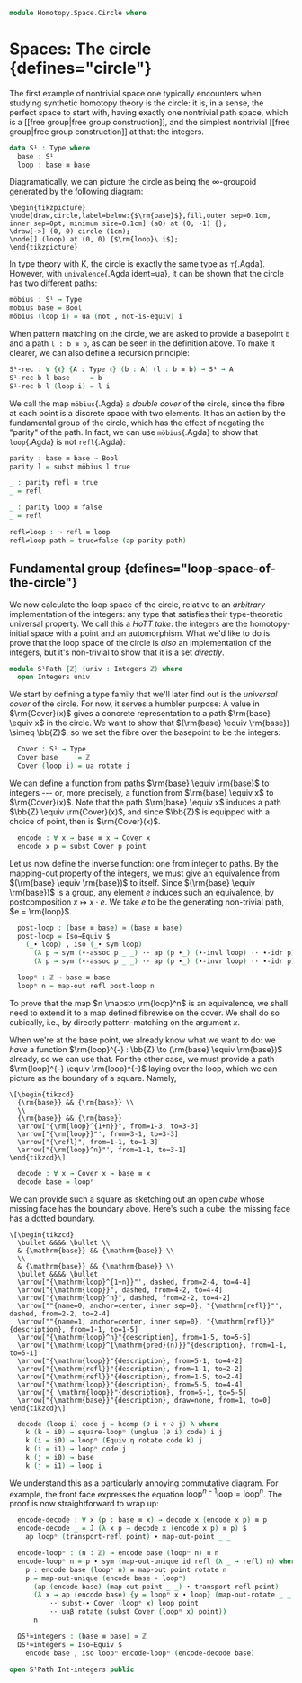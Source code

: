 <!--
```agda
open import 1Lab.Prelude

open import Algebra.Group

open import Data.Int.Universal
open import Data.Bool
open import Data.Int
```
-->

```agda
module Homotopy.Space.Circle where
```

# Spaces: The circle {defines="circle"}

The first example of nontrivial space one typically encounters when
studying synthetic homotopy theory is the circle: it is, in a sense, the
perfect space to start with, having exactly one nontrivial path space,
which is a [[free group|free group construction]], and the simplest
nontrivial [[free group|free group construction]] at that: the integers.

```agda
data S¹ : Type where
  base : S¹
  loop : base ≡ base
```

Diagramatically, we can picture the circle as being the
$\infty$-groupoid generated by the following diagram:

~~~{.quiver}
\begin{tikzpicture}
\node[draw,circle,label=below:{$\rm{base}$},fill,outer sep=0.1cm, inner sep=0pt, minimum size=0.1cm] (a0) at (0, -1) {};
\draw[->] (0, 0) circle (1cm);
\node[] (loop) at (0, 0) {$\rm{loop}\ i$};
\end{tikzpicture}
~~~

In type theory with K, the circle is exactly the same type as
`⊤`{.Agda}. However, with `univalence`{.Agda ident=ua}, it can be shown
that the circle has two different paths:

<!--
```
_ = ⊤
```
-->

```agda
möbius : S¹ → Type
möbius base = Bool
möbius (loop i) = ua (not , not-is-equiv) i
```

When pattern matching on the circle, we are asked to provide a basepoint
`b` and a path `l : b ≡ b`, as can be seen in the definition above. To
make it clearer, we can also define a recursion principle:

```agda
S¹-rec : ∀ {ℓ} {A : Type ℓ} (b : A) (l : b ≡ b) → S¹ → A
S¹-rec b l base     = b
S¹-rec b l (loop i) = l i
```

<!--
```agda
S¹-elim : ∀ {ℓ} {A : S¹ → Type ℓ} (b : A base) (l : PathP (λ i → A (loop i)) b b)
        → ∀ s → A s
S¹-elim b l base     = b
S¹-elim b l (loop i) = l i
```
-->

We call the map `möbius`{.Agda} a _double cover_ of the circle, since
the fibre at each point is a discrete space with two elements. It has an
action by the fundamental group of the circle, which has the effect of
negating the "parity" of the path. In fact, we can use `möbius`{.Agda}
to show that `loop`{.Agda} is not `refl`{.Agda}:

```agda
parity : base ≡ base → Bool
parity l = subst möbius l true

_ : parity refl ≡ true
_ = refl

_ : parity loop ≡ false
_ = refl

refl≠loop : ¬ refl ≡ loop
refl≠loop path = true≠false (ap parity path)
```

## Fundamental group {defines="loop-space-of-the-circle"}

We now calculate the loop space of the circle, relative to an
_arbitrary_ implementation of the integers: any type that satisfies
their type-theoretic universal property. We call this a _HoTT take_: the
integers are the homotopy-initial space with a point and an
automorphism. What we'd like to do is prove that the loop space of the
circle is _also_ an implementation of the integers, but it's non-trivial
to show that it is a set _directly_.

```agda
module S¹Path {ℤ} (univ : Integers ℤ) where
  open Integers univ
```

We start by defining a type family that we'll later find out is the
_universal cover_ of the circle. For now, it serves a humbler purpose: A
value in $\rm{Cover}(x)$ gives a concrete representation to a path
$\rm{base} \equiv x$ in the circle. We want to show that $(\rm{base}
\equiv \rm{base}) \simeq \bb{Z}$, so we set the fibre over the basepoint
to be the integers:

```agda
  Cover : S¹ → Type
  Cover base     = ℤ
  Cover (loop i) = ua rotate i
```

We can define a function from paths $\rm{base} \equiv \rm{base}$ to
integers --- or, more precisely, a function from $\rm{base} \equiv x$ to
$\rm{Cover}(x)$. Note that the path $\rm{base} \equiv x$ induces a path
$\bb{Z} \equiv \rm{Cover}(x)$, and since $\bb{Z}$ is equipped with a
choice of point, then is $\rm{Cover}(x)$.

```agda
  encode : ∀ x → base ≡ x → Cover x
  encode x p = subst Cover p point
```

Let us now define the inverse function: one from integer to paths. By
the mapping-out property of the integers, we must give an equivalence
from $(\rm{base} \equiv \rm{base})$ to itself. Since $(\rm{base} \equiv
\rm{base})$ is a group, any element $e$ induces such an equivalence, by
postcomposition $x \mapsto x \cdot e$. We take $e$ to be the generating
non-trivial path, $e = \rm{loop}$.

```agda
  post-loop : (base ≡ base) ≃ (base ≡ base)
  post-loop = Iso→Equiv $
    (_∙ loop) , iso (_∙ sym loop)
      (λ p → sym (∙-assoc p _ _) ·· ap (p ∙_) (∙-invl loop) ·· ∙-idr p)
      (λ p → sym (∙-assoc p _ _) ·· ap (p ∙_) (∙-invr loop) ·· ∙-idr p)

  loopⁿ : ℤ → base ≡ base
  loopⁿ n = map-out refl post-loop n
```

To prove that the map $n \mapsto \rm{loop}^n$ is an equivalence, we
shall need to extend it to a map defined fibrewise on the cover. We
shall do so cubically, i.e., by directly pattern-matching on the
argument $x$.

<!--
```agda
  square-loopⁿ
    : (n : ℤ)
    → Square refl (loopⁿ (Equiv.from rotate n)) (loopⁿ n) loop
  square-loopⁿ n = commutes→square $ sym $
    ⌜ loopⁿ (Equiv.from rotate n) ⌝ ∙ loop ≡⟨ ap! (map-out-rotate-inv _ _ _) ⟩
    (loopⁿ n ∙ sym loop) ∙ loop            ≡⟨ ∙-cancelr _ _ ⟩
    loopⁿ n                                ≡⟨ sym (∙-idl _) ⟩
    refl ∙ loopⁿ n                         ∎
```
-->

When we're at the base point, we already know what we want to do: we
_have_ a function $\rm{loop}^{-} : \bb{Z} \to (\rm{base} \equiv
\rm{base})$ already, so we can use that. For the other case, we must
provide a path $\rm{loop}^{-} \equiv \rm{loop}^{-}$ laying over the
loop, which we can picture as the boundary of a square.  Namely,

~~~{.quiver}
\[\begin{tikzcd}
  {\rm{base}} && {\rm{base}} \\
  \\
  {\rm{base}} && {\rm{base}}
  \arrow["{\rm{loop}^{1+n}}", from=1-3, to=3-3]
  \arrow["{\rm{loop}}"', from=3-1, to=3-3]
  \arrow["{\refl}", from=1-1, to=1-3]
  \arrow["{\rm{loop}^n}"', from=1-1, to=3-1]
\end{tikzcd}\]
~~~

```agda
  decode : ∀ x → Cover x → base ≡ x
  decode base = loopⁿ
```

We can provide such a square as sketching out an open _cube_ whose
missing face has the boundary above. Here's such a cube: the missing
face has a dotted boundary.

~~~{.quiver .tall-2}
\[\begin{tikzcd}
  \bullet &&&& \bullet \\
  & {\mathrm{base}} && {\mathrm{base}} \\
  \\
  & {\mathrm{base}} && {\mathrm{base}} \\
  \bullet &&&& \bullet
  \arrow["{\mathrm{loop}^{1+n}}"', dashed, from=2-4, to=4-4]
  \arrow["{\mathrm{loop}}", dashed, from=4-2, to=4-4]
  \arrow["{\mathrm{loop}^n}", dashed, from=2-2, to=4-2]
  \arrow[""{name=0, anchor=center, inner sep=0}, "{\mathrm{refl}}"', dashed, from=2-2, to=2-4]
  \arrow[""{name=1, anchor=center, inner sep=0}, "{\mathrm{refl}}"{description}, from=1-1, to=1-5]
  \arrow["{\mathrm{loop}^n}"{description}, from=1-5, to=5-5]
  \arrow["{\mathrm{loop}^{\mathrm{pred}(n)}}"{description}, from=1-1, to=5-1]
  \arrow["{\mathrm{loop}}"{description}, from=5-1, to=4-2]
  \arrow["{\mathrm{refl}}"{description}, from=1-1, to=2-2]
  \arrow["{\mathrm{refl}}"{description}, from=1-5, to=2-4]
  \arrow["{\mathrm{loop}}"{description}, from=5-5, to=4-4]
  \arrow["{ \mathrm{loop}}"{description}, from=5-1, to=5-5]
  \arrow["{\mathrm{base}}"{description}, draw=none, from=1, to=0]
\end{tikzcd}\]
~~~

```agda
  decode (loop i) code j = hcomp (∂ i ∨ ∂ j) λ where
    k (k = i0) → square-loopⁿ (unglue (∂ i) code) i j
    k (i = i0) → loopⁿ (Equiv.η rotate code k) j
    k (i = i1) → loopⁿ code j
    k (j = i0) → base
    k (j = i1) → loop i
```

We understand this as a particularly annoying commutative diagram. For
example, the front face expresses the equation
$\mathrm{loop}^{n-1}\mathrm{loop} = \mathrm{loop}^{n}$. The proof is now
straightforward to wrap up:

```agda
  encode-decode : ∀ x (p : base ≡ x) → decode x (encode x p) ≡ p
  encode-decode _ = J (λ x p → decode x (encode x p) ≡ p) $
    ap loopⁿ (transport-refl point) ∙ map-out-point _ _

  encode-loopⁿ : (n : ℤ) → encode base (loopⁿ n) ≡ n
  encode-loopⁿ n = p ∙ sym (map-out-unique id refl (λ _ → refl) n) where
    p : encode base (loopⁿ n) ≡ map-out point rotate n
    p = map-out-unique (encode base ∘ loopⁿ)
      (ap (encode base) (map-out-point _ _) ∙ transport-refl point)
      (λ x → ap (encode base) {y = loopⁿ x ∙ loop} (map-out-rotate _ _ _)
          ·· subst-∙ Cover (loopⁿ x) loop point
          ·· uaβ rotate (subst Cover (loopⁿ x) point))
      n

  ΩS¹≃integers : (base ≡ base) ≃ ℤ
  ΩS¹≃integers = Iso→Equiv $
    encode base , iso loopⁿ encode-loopⁿ (encode-decode base)

open S¹Path Int-integers public
```
